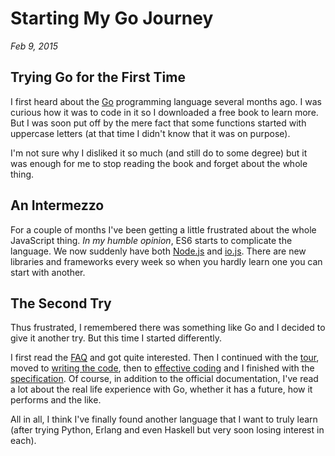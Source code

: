 # Starting My Go Journey

*Feb 9, 2015*

## Trying Go for the First Time

I first heard about the [Go](http://golang.org) programming language several
months ago. I was curious how it was to code in it so I downloaded a free book
to learn more. But I was soon put off by the mere fact that some functions
started with uppercase letters (at that time I didn't know that it was on
purpose).

I'm not sure why I disliked it so much (and still do to some degree) but it was
enough for me to stop reading the book and forget about the whole thing.

## An Intermezzo

For a couple of months I've been getting a little frustrated about the whole
JavaScript thing. *In my humble opinion*, ES6 starts to complicate the language.
We now suddenly have both [Node.js](http://nodejs.org/) and
[io.js](https://iojs.org). There are new libraries and frameworks every week so
when you hardly learn one you can start with another.

## The Second Try

Thus frustrated, I remembered there was something like Go and I decided to give
it another try. But this time I started differently.

I first read the [FAQ](http://golang.org/doc/faq) and got quite interested. Then
I continued with the [tour](http://tour.golang.org/), moved to
[writing the code](http://golang.org/doc/code.html), then to
[effective coding](http://golang.org/doc/effective_go.html) and I finished with
the [specification](http://golang.org/ref/spec). Of course, in addition to the
official documentation, I've read a lot about the real life experience with Go,
whether it has a future, how it performs and the like.

All in all, I think I've finally found another language that I want to truly
learn (after trying Python, Erlang and even Haskell but very soon losing
interest in each).
